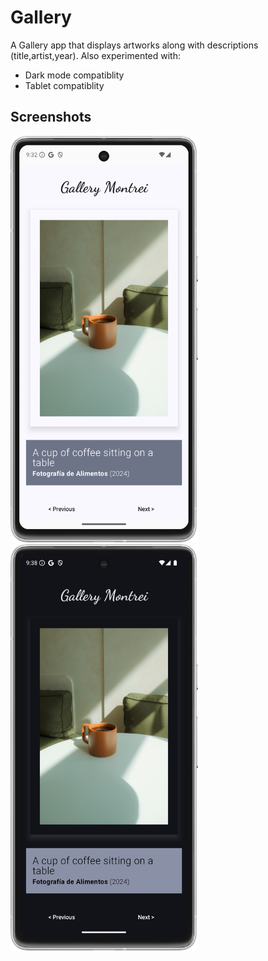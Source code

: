 Gallery
=================================
 
A Gallery app that displays artworks along with descriptions (title,artist,year).
Also experimented with: 
* Dark mode compatiblity
* Tablet compatiblity

Screenshots
---------------
<img src="img/Screenshot_1.png" width="300" height="650" />
<img src="img/Screenshot_2.png" width="300" height="650" />